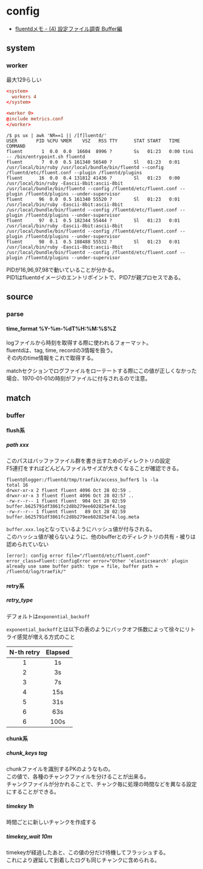 # config

- [fluentdメモ - (4) 設定ファイル調査 Buffer編](https://qiita.com/tomotagwork/items/ef51fc60adbb2ca8db92)

## system

### worker

最大129らしい

```conf
<system>
  workers 4
</system>

<worker 0>
@include metrics.conf
</worker>
```

```console
/$ ps ux | awk 'NR==1 || /[f]luentd/'
USER       PID %CPU %MEM    VSZ   RSS TTY      STAT START   TIME COMMAND
fluent       1  0.0  0.0  16604  8996 ?        Ss   01:23   0:00 tini -- /bin/entrypoint.sh fluentd
fluent       7  0.0  0.5 161340 56540 ?        Sl   01:23   0:01 /usr/local/bin/ruby /usr/local/bundle/bin/fluentd --config /fluentd/etc/fluent.conf --plugin /fluentd/plugins
fluent      16  0.0  0.4 131812 41436 ?        Sl   01:23   0:00 /usr/local/bin/ruby -Eascii-8bit:ascii-8bit /usr/local/bundle/bin/fluentd --config /fluentd/etc/fluent.conf --plugin /fluentd/plugins --under-supervisor
fluent      96  0.0  0.5 161340 55520 ?        Sl   01:23   0:01 /usr/local/bin/ruby -Eascii-8bit:ascii-8bit /usr/local/bundle/bin/fluentd --config /fluentd/etc/fluent.conf --plugin /fluentd/plugins --under-supervisor
fluent      97  0.1  0.5 182344 55444 ?        Sl   01:23   0:01 /usr/local/bin/ruby -Eascii-8bit:ascii-8bit /usr/local/bundle/bin/fluentd --config /fluentd/etc/fluent.conf --plugin /fluentd/plugins --under-supervisor
fluent      98  0.1  0.5 188488 55532 ?        Sl   01:23   0:01 /usr/local/bin/ruby -Eascii-8bit:ascii-8bit /usr/local/bundle/bin/fluentd --config /fluentd/etc/fluent.conf --plugin /fluentd/plugins --under-supervisor
```

PIDが16,96,97,98で動いていることが分かる。  
PID1はfluentdイメージのエントリポイントで、PID7が親プロセスである。

## source

### parse

#### time_format %Y-%m-%dT%H:%M:%S%Z

logファイルから時刻を取得する際に使われるフォーマット。  
fluentdは、tag, time, recordの3情報を扱う。  
その内のtime情報をこれで取得する。

matchセクションでログファイルをローテートする際にこの値が正しくなかった場合、1970-01-01の時刻がファイルに付与されるので注意。

## match

### buffer

#### flush系

##### path xxx

このパスはバッファファイル群を書き出すためのディレクトリの設定  
F5連打をすればどんどんファイルサイズが大きくなることが確認できる。

```console
fluent@logger:/fluentd/tmp/traefik/access_buffer$ ls -la
total 16
drwxr-xr-x 2 fluent fluent 4096 Oct 28 02:59 .
drwxr-xr-x 3 fluent fluent 4096 Oct 28 02:57 ..
-rw-r--r-- 1 fluent fluent  904 Oct 28 02:59 buffer.b625791df3861fc2d8b279ee602825ef4.log
-rw-r--r-- 1 fluent fluent   89 Oct 28 02:59 buffer.b625791df3861fc2d8b279ee602825ef4.log.meta
```

`buffer.xxx.log`となっているようにハッシュ値が付与される。  
このハッシュ値が被らないように、他のbufferとのディレクトリの共有・被りは認められていない

```
[error]: config error file="/fluentd/etc/fluent.conf" error_class=Fluent::ConfigError error="Other 'elasticsearch' plugin already use same buffer path: type = file, buffer path = /fluentd/log/traefik/"
```

#### retry系

##### retry_type

デフォルトは`exponential_backoff`

`exponential_backoff`とは以下の表のようにバックオフ係数によって徐々にリトライ感覚が増える方式のこと

|N-th retry|Elapsed|
|:--:|:--:|
|1|1s|
|2|3s|
|3|7s|
|4|15s|
|5|31s|
|6|63s|
|6|100s|

#### chunk系

##### chunk_keys tag

chunkファイルを識別するPKのようなもの。  
この値で、各種のチャンクファイルを分けることが出来る。  
チャンクファイルが分かれることで、チャンク毎に処理の時間などを異なる設定にすることができる。

##### timekey 1h

時間ごとに新しいチャンクを作成する

##### timekey_wait 10m

timekeyが経過したあと、この値の分だけ待機してフラッシュする。  
これにより遅延して到着したログも同じチャンクに含められる。
